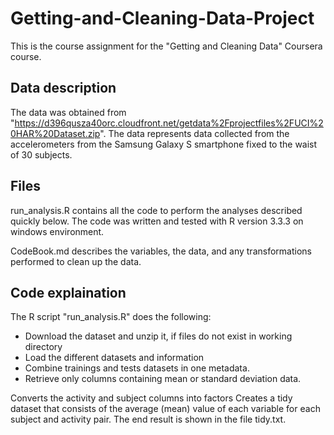 # Getting-and-Cleaning-Data-Project

This is the course assignment for the "Getting and Cleaning Data" Coursera course.

## Data description

The data was obtained from "https://d396qusza40orc.cloudfront.net/getdata%2Fprojectfiles%2FUCI%20HAR%20Dataset.zip". The data represents data collected from the accelerometers from the Samsung Galaxy S smartphone fixed to the waist of 30 subjects.

## Files

run_analysis.R contains all the code to perform the analyses described quickly below. The code was written and tested with R version 3.3.3 on windows environment.

CodeBook.md describes the variables, the data, and any transformations performed to clean up the data.

## Code explaination

The R script "run_analysis.R" does the following:
 * Download the dataset and unzip it, if files do not exist in working directory
 * Load the different datasets and information
 * Combine trainings and tests datasets in one metadata.
 * Retrieve only columns containing mean or standard deviation data.
 


Converts the activity and subject columns into factors
Creates a tidy dataset that consists of the average (mean) value of each variable for each subject and activity pair.
The end result is shown in the file tidy.txt.





